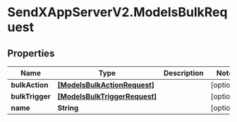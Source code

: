 # SendXAppServerV2.ModelsBulkRequest

## Properties
Name | Type | Description | Notes
------------ | ------------- | ------------- | -------------
**bulkAction** | [**[ModelsBulkActionRequest]**](ModelsBulkActionRequest.md) |  | [optional] 
**bulkTrigger** | [**[ModelsBulkTriggerRequest]**](ModelsBulkTriggerRequest.md) |  | [optional] 
**name** | **String** |  | [optional] 


